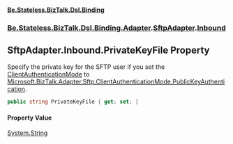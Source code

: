 #### [Be.Stateless.BizTalk.Dsl.Binding](README.md 'README')
### [Be.Stateless.BizTalk.Dsl.Binding.Adapter](Be.Stateless.BizTalk.Dsl.Binding.Adapter.md 'Be.Stateless.BizTalk.Dsl.Binding.Adapter').[SftpAdapter](SftpAdapter.md 'Be.Stateless.BizTalk.Dsl.Binding.Adapter.SftpAdapter').[Inbound](SftpAdapter.Inbound.md 'Be.Stateless.BizTalk.Dsl.Binding.Adapter.SftpAdapter.Inbound')

## SftpAdapter.Inbound.PrivateKeyFile Property

Specify the private key for the SFTP user if you set the [ClientAuthenticationMode](SftpAdapter.Inbound.ClientAuthenticationMode.md 'Be.Stateless.BizTalk.Dsl.Binding.Adapter.SftpAdapter.Inbound.ClientAuthenticationMode') to [Microsoft.BizTalk.Adapter.Sftp.ClientAuthenticationMode.PublicKeyAuthentication](https://docs.microsoft.com/en-us/dotnet/api/Microsoft.BizTalk.Adapter.Sftp.ClientAuthenticationMode.PublicKeyAuthentication 'Microsoft.BizTalk.Adapter.Sftp.ClientAuthenticationMode.PublicKeyAuthentication').

```csharp
public string PrivateKeyFile { get; set; }
```

#### Property Value
[System.String](https://docs.microsoft.com/en-us/dotnet/api/System.String 'System.String')